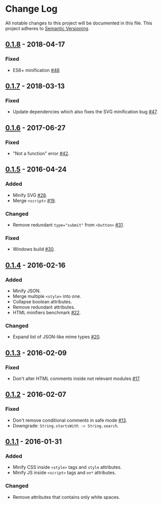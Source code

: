 # Change Log
All notable changes to this project will be documented in this file.
This project adheres to [Semantic Versioning](http://semver.org/).

## [0.1.8] - 2018-04-17
### Fixed
- ES6+ minification [#48]



## [0.1.7] - 2018-03-13
### Fixed
- Update dependencies which also fixes the SVG minification bug [#47].



## [0.1.6] - 2017-06-27
### Fixed
- "Not a function" error [#42].



## [0.1.5] - 2016-04-24
### Added
- Minify SVG [#28].
- Merge `<script>` [#19].

### Changed
- Remove redundant `type="submit"` from `<button>` [#31].

### Fixed
- Windows build [#30].


## [0.1.4] - 2016-02-16
### Added
- Minify JSON.
- Merge multiple `<style>` into one.
- Collapse boolean attributes.
- Remove redundant attributes.
- HTML minifiers benchmark [#22].

### Changed
- Expand list of JSON-like mime types [#20].


## [0.1.3] - 2016-02-09
### Fixed
- Don't alter HTML comments inside not relevant modules [#17].


## [0.1.2] - 2016-02-07
### Fixed
- Don't remove conditional comments in safe mode [#13].
- Downgrade: `String.startsWith -> String.search`.


## [0.1.1] - 2016-01-31
### Added
- Minify CSS inside `<style>` tags and `style` attributes.
- Minify JS inside `<script>` tags and `on*` attributes.

### Changed
- Remove attributes that contains only white spaces.


[0.1.8]: https://github.com/posthtml/htmlnano/compare/0.1.7...0.1.8
[0.1.7]: https://github.com/posthtml/htmlnano/compare/0.1.6...0.1.7
[0.1.6]: https://github.com/posthtml/htmlnano/compare/0.1.5...0.1.6
[0.1.5]: https://github.com/posthtml/htmlnano/compare/0.1.4...0.1.5
[0.1.4]: https://github.com/posthtml/htmlnano/compare/0.1.3...0.1.4
[0.1.3]: https://github.com/posthtml/htmlnano/compare/0.1.2...0.1.3
[0.1.2]: https://github.com/posthtml/htmlnano/compare/0.1.1...0.1.2
[0.1.1]: https://github.com/posthtml/htmlnano/compare/0.1.0...0.1.1


[#48]: https://github.com/posthtml/htmlnano/issues/48
[#47]: https://github.com/posthtml/htmlnano/issues/47
[#42]: https://github.com/posthtml/htmlnano/issues/42
[#31]: https://github.com/posthtml/htmlnano/issues/31
[#30]: https://github.com/posthtml/htmlnano/issues/30
[#28]: https://github.com/posthtml/htmlnano/issues/28
[#22]: https://github.com/posthtml/htmlnano/issues/22
[#20]: https://github.com/posthtml/htmlnano/issues/20
[#19]: https://github.com/posthtml/htmlnano/issues/19
[#17]: https://github.com/posthtml/htmlnano/issues/17
[#13]: https://github.com/posthtml/htmlnano/issues/13
